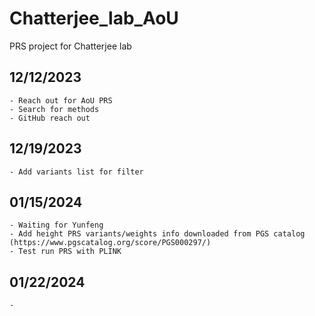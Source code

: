 # Chatterjee_lab_AoU
PRS project for Chatterjee lab

## 12/12/2023

    - Reach out for AoU PRS
    - Search for methods
    - GitHub reach out

## 12/19/2023
    
    - Add variants list for filter

## 01/15/2024

    - Waiting for Yunfeng
    - Add height PRS variants/weights info downloaded from PGS catalog (https://www.pgscatalog.org/score/PGS000297/)
    - Test run PRS with PLINK

## 01/22/2024

    - 
